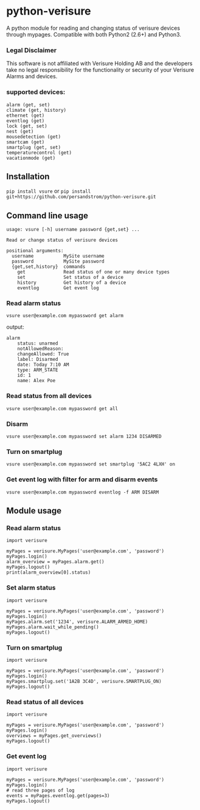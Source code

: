 # python-verisure
A python module for reading and changing status of verisure devices through mypages. Compatible with both Python2 (2.6+) and Python3.

### Legal Disclaimer
This software is not affiliated with Verisure Holding AB and the developers take no legal responsibility for the functionality or security of your Verisure Alarms and devices.

### supported devices:
    alarm (get, set)
    climate (get, history)
    ethernet (get)
    eventlog (get)
    lock (get, set)
    nest (get)
    mousedetection (get)
    smartcam (get)
    smartplug (get, set)
    temperaturecontrol (get)
    vacationmode (get)

## Installation
``` pip install vsure ```
or
``` pip install git+https://github.com/persandstrom/python-verisure.git ```


## Command line usage

```
usage: vsure [-h] username password {get,set} ...

Read or change status of verisure devices

positional arguments:
  username           MySite username
  password           MySite password
  {get,set,history}  commands
    get              Read status of one or many device types
    set              Set status of a device
    history          Get history of a device
    eventlog         Get event log

```

### Read alarm status

``` vsure user@example.com mypassword get alarm ```

output:

```
alarm
	status: unarmed
	notAllowedReason: 
	changeAllowed: True
	label: Disarmed
	date: Today 7:10 AM
	type: ARM_STATE
	id: 1
	name: Alex Poe
```

### Read status from all devices

``` vsure user@example.com mypassword get all ```

### Disarm

``` vsure user@example.com mypassword set alarm 1234 DISARMED ```

### Turn on smartplug 

``` vsure user@example.com mypassword set smartplug '5AC2 4LXH' on ```

### Get event log with filter for arm and disarm events

``` vsure user@example.com mypassword eventlog -f ARM DISARM ```

## Module usage

### Read alarm status


```
import verisure

myPages = verisure.MyPages('user@example.com', 'password')
myPages.login()
alarm_overview = myPages.alarm.get()
myPages.logout()
print(alarm_overview[0].status)
```

### Set alarm status
```
import verisure

myPages = verisure.MyPages('user@example.com', 'password')
myPages.login()
myPages.alarm.set('1234', verisure.ALARM_ARMED_HOME)
myPages.alarm.wait_while_pending()
myPages.logout()
```

### Turn on smartplug
```
import verisure

myPages = verisure.MyPages('user@example.com', 'password')
myPages.login()
myPages.smartplug.set('1A2B 3C4D', verisure.SMARTPLUG_ON)
myPages.logout()
```

### Read status of all devices
```
import verisure

myPages = verisure.MyPages('user@example.com', 'password')
myPages.login()
overviews = myPages.get_overviews()
myPages.logout()
```

### Get event log
```
import verisure

myPages = verisure.MyPages('user@example.com', 'password')
myPages.login()
# read three pages of log
events = myPages.eventlog.get(pages=3)
myPages.logout()
```

